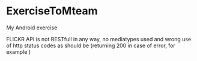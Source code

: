 # ExerciseToMteam
My Android exercise


FLICKR API is not RESTfull in any way, no mediatypes used and wrong use of http status codes as should be (returning 200 in case of error, for example )
